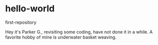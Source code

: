 # hello-world
first-repository

Hey it's Parker G., revisiting some coding, have not done it in a while.
A favorite hobby of mine is underwater basket weaving.

